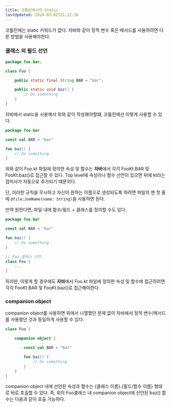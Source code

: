 ```yaml
---
title: 코틀린에서의 Static
lastUpdated: 2024-03-02T21:22:36
---
```


코틀린에는 static 키워드가 없다. 자바와 같이 정적 변수 혹은 메서드를 사용하려면 다른 방법을 사용해야한다.

### 클래스 외 필드 선언

```java
package foo.bar;

class Foo {

    public static final String BAR = "bar";

    public static void baz() {
        // Do something
    }
}
```

자바에서 static을 사용해서 위와 같이 작성해야할떄, 코틀린에선 이렇게 사용할 수 있다.

```kotlin
package foo.bar

const val BAR = "bar"

fun baz() {
    // Do something
}
```

위와 같이 Foo.kt 파일에 정의한 속성 및 함수는 **자바**에서 각각 FooKt.BAR 및 FooKt.baz()로 접근할 수 있다. Top level에 속성이나 함수 선언이 있으면 뒤에 kt라는 접미사가 자동으로 추가되기 때문이다.

단, 이러한 규칙을 무시하고 자신이 원하는 이름으로 생성되도록 하려면 파일의 맨 첫 줄에 `@file:JvmName(name: String)`을 사용하면 된다.

만약 원한다면, 파일 내에 함수/필드 + 클래스를 정의할 수도 있다.

```kotlin
package foo.bar

const val BAR = "bar"

fun baz() {
    // Do something
}

// Foo 클래스 선언
class Foo {
    ...
}
```

하지만, 이렇게 할 경우에도 **자바**에서 Foo.kt 파일에 정의한 속성 및 함수에 접근하려면  각각 FooKt.BAR 및 FooKt.baz()로 접근해야한다.

### companion object

companion object를 사용하면 위에서 나열했던 문제 없이 자바에서 정적 변수/메서드를 사용했던 것과 동일하게 사용할 수 있다.

```kotlin
class Foo {

    companion object {

        const val BAR = "bar"

        fun baz() {
            // Do something
        }
    }
}
```

companion object 내에 선언된 속성과 함수는 {클래스 이름}.{필드/함수 이름} 형태로 바로 호출할 수 있다. 즉, 위의 Foo클래스 내 companion object에 선언된 baz() 함수는 다음과 같이 호출 가능하다.